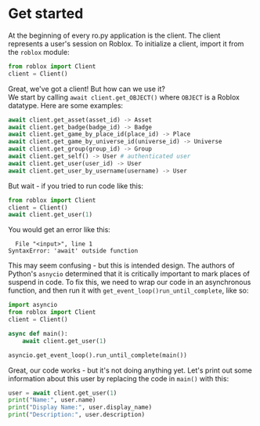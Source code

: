 # Get started

At the beginning of every ro.py application is the client. The client represents a user's session on Roblox.
To initialize a client, import it from the `roblox` module:
```python
from roblox import Client
client = Client()
```

Great, we've got a client! But how can we use it?  
We start by calling `await client.get_OBJECT()` where `OBJECT` is a Roblox datatype. Here are some examples: 
```python
await client.get_asset(asset_id) -> Asset
await client.get_badge(badge_id) -> Badge
await client.get_game_by_place_id(place_id) -> Place
await client.get_game_by_universe_id(universe_id) -> Universe
await client.get_group(group_id) -> Group
await client.get_self() -> User # authenticated user
await client.get_user(user_id) -> User
await client.get_user_by_username(username) -> User
```

But wait - if you tried to run code like this:
```python
from roblox import Client
client = Client()
await client.get_user(1)
```

You would get an error like this:
```pytb
  File "<input>", line 1
SyntaxError: 'await' outside function
```

This may seem confusing - but this is intended design. The authors of Python's `asnycio` determined that it is critically important to mark places of suspend in code.
To fix this, we need to wrap our code in an asynchronous function, and then run it with `get_event_loop()run_until_complete`, like so:
```python
import asyncio
from roblox import Client
client = Client()

async def main():
    await client.get_user(1)

asyncio.get_event_loop().run_until_complete(main())
```

Great, our code works - but it's not doing anything yet. Let's print out some information about this user by replacing
the code in `main()` with this:
```python
user = await client.get_user(1)
print("Name:", user.name)
print("Display Name:", user.display_name)
print("Description:", user.description)
```